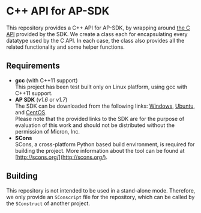 # C++ API for AP-SDK
This repository provides a C++ API for AP-SDK, by wrapping around [the C API](http://www.micronautomata.com/apsdk_documentation/1.7-34/modules.html) provided by the SDK.
We create a class each for encapsulating every datatype used by the C API. In each case, the class also provides all the related functionality and some helper functions.

## Requirements
* **gcc** (with C++11 support)  
This project has been test built only on Linux platform, using gcc with C++11 support.
* **AP SDK** (*v1.6* or *v1.7*)  
The SDK can be downloaded from the following links: [Windows](https://drive.google.com/open?id=0B7SP70jwzihbSHRGMFhmUVQ2MG8),
 [Ubuntu](https://drive.google.com/open?id=0B7SP70jwzihbbzJnN3Y0Zmd1N2c),
 and [CentOS](https://drive.google.com/open?id=0B7SP70jwzihbVUlydlR5a0NwbUE).  
Please note that the provided links to the SDK are for the purpose of evaluation of this work and should not be distributed without the permission of Micron, Inc.
* **SCons**  
SCons, a cross-platform Python based build environment, is required for building the project.
 More information about the tool can be found at [http://scons.org/](http://scons.org/).

## Building
This repository is not intended to be used in a stand-alone mode. Therefore, we only provide an `SConscript` file for the repository, which can be
called by the `SConstruct` of another project.
